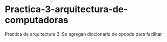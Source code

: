 # Practica-3-arquitectura-de-computadoras
Practica de arquitectura 3. Se agregan diccionario de opcode para facilitar 
